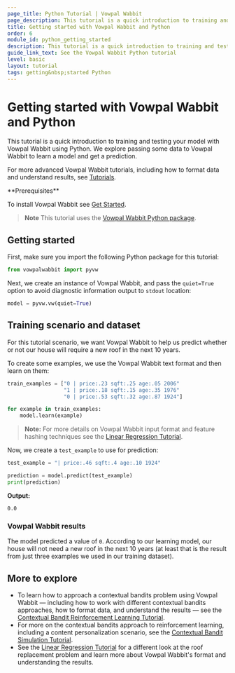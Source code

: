 ```yaml
---
page_title: Python Tutorial | Vowpal Wabbit
page_description: This tutorial is a quick introduction to training and testing your model with Vowpal Wabbit using Python.
title: Getting started with Vowpal Wabbit and Python
order: 6
module_id: python_getting_started
description: This tutorial is a quick introduction to training and testing your model with Vowpal Wabbit using Python. 
guide_link_text: See the Vowpal Wabbit Python tutorial 
level: basic
layout: tutorial
tags: getting&nbsp;started Python
---
```


# Getting started with Vowpal Wabbit and Python

This tutorial is a quick introduction to training and testing your model with Vowpal Wabbit using Python. We explore passing some data to Vowpal Wabbit to learn a model and get a prediction. 

For more advanced Vowpal Wabbit tutorials, including how to format data and understand results, see [Tutorials](https://vowpalwabbit.org/tutorials.html).

<div class="prerequisites" markdown="1">
**Prerequisites**

To install Vowpal Wabbit see [Get Started](getting_started.html).

>**Note** This tutorial uses the [Vowpal Wabbit Python package](https://github.com/VowpalWabbit/vowpal_wabbit/tree/master/python).
</div>

## Getting started

First, make sure you import the following Python package for this tutorial:

```Python
from vowpalwabbit import pyvw
```

Next, we create an instance of Vowpal Wabbit, and pass the `quiet=True` option to avoid diagnostic information output to `stdout` location:

```Python
model = pyvw.vw(quiet=True)
```

## Training scenario and dataset

For this tutorial scenario, we want Vowpal Wabbit to help us predict whether or not our house will require a new roof in the next 10 years.

To create some examples, we use the Vowpal Wabbit text format and then learn on them: 

```Python
train_examples = ["0 | price:.23 sqft:.25 age:.05 2006"
                  "1 | price:.18 sqft:.15 age:.35 1976"
                  "0 | price:.53 sqft:.32 age:.87 1924"]

for example in train_examples:
    model.learn(example)
```

>**Note:** For more details on Vowpal Wabbit input format and feature hashing techniques see the [Linear Regression Tutorial](https://vowpalwabbit.org/guides/getting_started.html).

Now, we create a `test_example` to use for prediction:

```Python
test_example = "| price:.46 sqft:.4 age:.10 1924"

prediction = model.predict(test_example)
print(prediction)
```
**Output:**

```
0.0
```

### Vowpal Wabbit results

The model predicted a value of `0`. According to our learning model, our house will not need a new roof in the next 10 years (at least that is the result from just three examples we used in our training dataset). 

## More to explore

- To learn how to approach a contextual bandits problem using Vowpal Wabbit — including how to  work with different contextual bandits approaches, how to format data, and understand the results — see the [Contextual Bandit Reinforcement Learning Tutorial](https://vowpalwabbit.org/tutorials/contextual_bandits.html).
- For more on the contextual bandits approach to reinforcement learning, including a content personalization scenario, see the [Contextual Bandit Simulation Tutorial](https://vowpalwabbit.org/tutorials/cb_simulation.html).
- See the [Linear Regression Tutorial](https://vowpalwabbit.org/guides/getting_started.html) for a different look at the roof replacement problem and learn more about Vowpal Wabbit's format and understanding the results.
